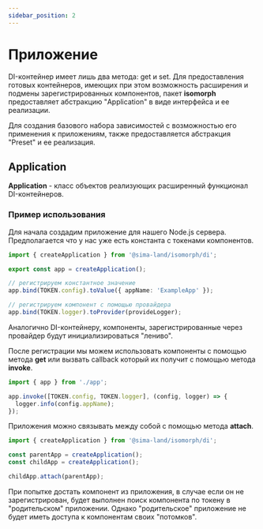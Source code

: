 ```yaml
---
sidebar_position: 2
---
```


# Приложение

DI-контейнер имеет лишь два метода: get и set. Для предоставления готовых контейнеров, имеющих при этом возможность расширения и подмены зарегистрированных компонентов, пакет **isomorph** предоставляет абстракцию "Application" в виде интерфейса и ее реализации.

Для создания базового набора зависимостей с возможностью его применения к приложениям, также предоставляется абстракция "Preset" и ее реализация.

## Application

**Application** - класс объектов реализующих расширенный функционал DI-контейнеров.

### Пример использования

Для начала создадим приложение для нашего Node.js сервера. Предполагается что у нас уже есть константа с токенами компонентов.

```ts title="app.ts"
import { createApplication } from '@sima-land/isomorph/di';

export const app = createApplication();

// регистрируем константное значение
app.bind(TOKEN.config).toValue({ appName: 'ExampleApp' });

// регистрируем компонент с помощью провайдера
app.bind(TOKEN.logger).toProvider(provideLogger);
```

Аналогично DI-контейнеру, компоненты, зарегистрированные через провайдер будут инициализироваться "лениво".

После регистрации мы можем использовать компоненты с помощью метода **get** или вызвать callback который их получит с помощью метода **invoke**.

```ts title="index.ts"
import { app } from './app';

app.invoke([TOKEN.config, TOKEN.logger], (config, logger) => {
  logger.info(config.appName);
});
```

Приложения можно связывать между собой с помощью метода **attach**.

```ts
import { createApplication } from '@sima-land/isomorph/di';

const parentApp = createApplication();
const childApp = createApplication();

childApp.attach(parentApp);
```

При попытке достать компонент из приложения, в случае если он не зарегистрирован, будет выполнен поиск компонента по токену в "родительском" приложении. Однако "родительское" приложение не будет иметь доступа к компонентам своих "потомков".
